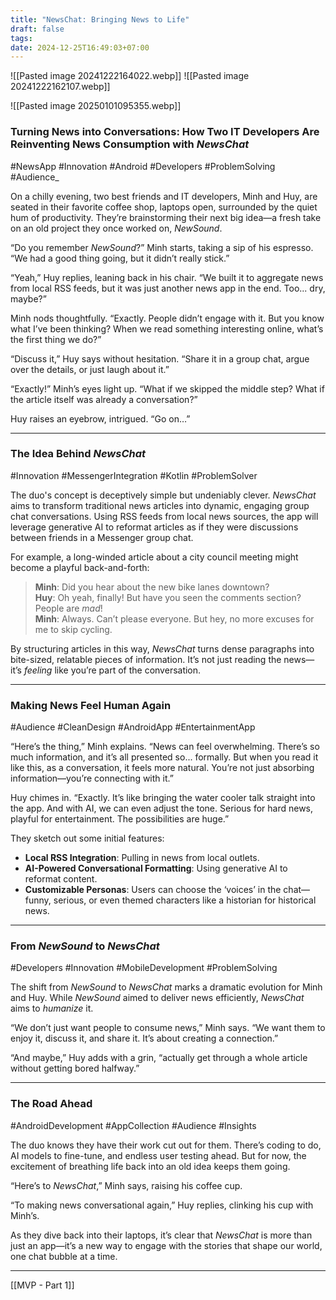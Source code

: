 ```yaml
---
title: "NewsChat: Bringing News to Life"
draft: false
tags: 
date: 2024-12-25T16:49:03+07:00
---
```

![[Pasted image 20241222164022.webp]]
![[Pasted image 20241222162107.webp]]

![[Pasted image 20250101095355.webp]]
### Turning News into Conversations: How Two IT Developers Are Reinventing News Consumption with _NewsChat_

#NewsApp #Innovation #Android #Developers #ProblemSolving #Audience_

On a chilly evening, two best friends and IT developers, Minh and Huy, are seated in their favorite coffee shop, laptops open, surrounded by the quiet hum of productivity. They’re brainstorming their next big idea—a fresh take on an old project they once worked on, _NewSound_.

“Do you remember _NewSound_?” Minh starts, taking a sip of his espresso. “We had a good thing going, but it didn’t really stick.”

“Yeah,” Huy replies, leaning back in his chair. “We built it to aggregate news from local RSS feeds, but it was just another news app in the end. Too... dry, maybe?”

Minh nods thoughtfully. “Exactly. People didn’t engage with it. But you know what I’ve been thinking? When we read something interesting online, what’s the first thing we do?”

“Discuss it,” Huy says without hesitation. “Share it in a group chat, argue over the details, or just laugh about it.”

“Exactly!” Minh’s eyes light up. “What if we skipped the middle step? What if the article itself was already a conversation?”

Huy raises an eyebrow, intrigued. “Go on…”

---

### The Idea Behind _NewsChat_

#Innovation #MessengerIntegration #Kotlin #ProblemSolver

The duo's concept is deceptively simple but undeniably clever. _NewsChat_ aims to transform traditional news articles into dynamic, engaging group chat conversations. Using RSS feeds from local news sources, the app will leverage generative AI to reformat articles as if they were discussions between friends in a Messenger group chat.

For example, a long-winded article about a city council meeting might become a playful back-and-forth:

> **Minh**: Did you hear about the new bike lanes downtown?  
> **Huy**: Oh yeah, finally! But have you seen the comments section? People are _mad_!  
> **Minh**: Always. Can’t please everyone. But hey, no more excuses for me to skip cycling.

By structuring articles in this way, _NewsChat_ turns dense paragraphs into bite-sized, relatable pieces of information. It’s not just reading the news—it’s _feeling_ like you’re part of the conversation.

---

### Making News Feel Human Again

#Audience #CleanDesign #AndroidApp #EntertainmentApp

“Here’s the thing,” Minh explains. “News can feel overwhelming. There’s so much information, and it’s all presented so... formally. But when you read it like this, as a conversation, it feels more natural. You’re not just absorbing information—you’re connecting with it.”

Huy chimes in. “Exactly. It’s like bringing the water cooler talk straight into the app. And with AI, we can even adjust the tone. Serious for hard news, playful for entertainment. The possibilities are huge.”

They sketch out some initial features:

- **Local RSS Integration**: Pulling in news from local outlets.
- **AI-Powered Conversational Formatting**: Using generative AI to reformat content.
- **Customizable Personas**: Users can choose the ‘voices’ in the chat—funny, serious, or even themed characters like a historian for historical news.

---

### From _NewSound_ to _NewsChat_

#Developers #Innovation #MobileDevelopment #ProblemSolving

The shift from _NewSound_ to _NewsChat_ marks a dramatic evolution for Minh and Huy. While _NewSound_ aimed to deliver news efficiently, _NewsChat_ aims to _humanize_ it.

“We don’t just want people to consume news,” Minh says. “We want them to enjoy it, discuss it, and share it. It’s about creating a connection.”

“And maybe,” Huy adds with a grin, “actually get through a whole article without getting bored halfway.”

---

### The Road Ahead

#AndroidDevelopment #AppCollection #Audience #Insights

The duo knows they have their work cut out for them. There’s coding to do, AI models to fine-tune, and endless user testing ahead. But for now, the excitement of breathing life back into an old idea keeps them going.

“Here’s to _NewsChat_,” Minh says, raising his coffee cup.

“To making news conversational again,” Huy replies, clinking his cup with Minh’s.

As they dive back into their laptops, it’s clear that _NewsChat_ is more than just an app—it’s a new way to engage with the stories that shape our world, one chat bubble at a time.

---

[[MVP - Part 1]]